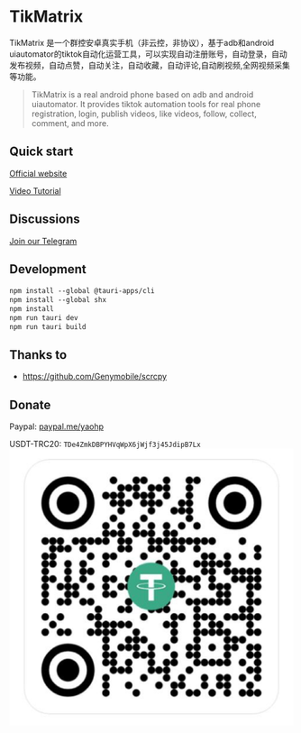# TikMatrix

TikMatrix 是一个群控安卓真实手机（非云控，非协议），基于adb和android uiautomator的tiktok自动化运营工具，可以实现自动注册账号，自动登录，自动发布视频，自动点赞，自动关注，自动收藏，自动评论,自动刷视频,全网视频采集等功能。
> TikMatrix is a real android phone based on adb and android uiautomator. It provides tiktok automation tools for real phone registration, login, publish videos, like videos, follow, collect, comment, and more.

## Quick start

[Official website](https://www.tikmatrix.com)

[Video Tutorial](https://www.youtube.com/@tikmatrix)

## Discussions

[Join our Telegram](https://t.me/+iGhozoBfAbI5YmE1)

## Development

```shell
npm install --global @tauri-apps/cli
npm install --global shx
npm install
npm run tauri dev
npm run tauri build
```

## Thanks to

* <https://github.com/Genymobile/scrcpy>

## Donate

Paypal: [paypal.me/yaohp](https://paypal.me/yaohp)

USDT-TRC20: `TDe4ZmkDBPYHVqWpX6jWjf3j45JdipB7Lx`
![ustd](usdt.png)
